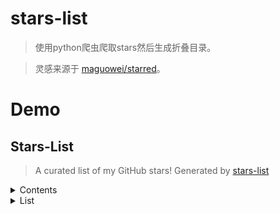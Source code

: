 <!--
 * @Date        : 2020-09-02 17:48:18
 * @LastEditors : anlzou
 * @Github      : https://github.com/anlzou
 * @LastEditTime: 2020-09-02 18:02:29
 * @FilePath    : \stars-list\README.md
 * @Describe    : 
-->
# stars-list
>使用python爬虫爬取stars然后生成折叠目录。

>灵感来源于 [maguowei/starred](https://github.com/maguowei/starred)。

# Demo
## Stars-List
> A curated list of my GitHub stars! Generated by [stars-list](https://github.com/anlzou/stars-list)

<details><summary>Contents</summary>

- [stars-list](#stars-list)
- [Demo](#demo)
  - [Stars-List](#stars-list-1)
  - [C++](#c)
  - [CSS](#css)
  - [HTML](#html)
  - [Java](#java)
  - [JavaScript](#javascript)
  - [Makefile](#makefile)
  - [Python](#python)
  - [Shell](#shell)
  - [TypeScript](#typescript)
  - [Vue](#vue)
</details>

<details><summary>List</summary>

## C++
- [taichi-dev/taichi](https://github.com/taichi-dev/taichi) - Productive & portable programming language for high-performance, sparse & differentiable computing
## CSS
- [jdan/98.css](https://github.com/jdan/98.css) - A design system for building faithful recreations of old UIs
## HTML
- [chokcoco/magicCss](https://github.com/chokcoco/magicCss) - CSS3奇思妙想，单标签实现各类图形
- [bennettfeely/bennett](https://github.com/bennettfeely/bennett) - My websites
## Java
- [CyC2018/CS-Notes](https://github.com/CyC2018/CS-Notes) - 

- [doocs/advanced-java](https://github.com/doocs/advanced-java) -  技术面试必备基础知识、Leetcode、计算机操作系统、计算机网络、系统设计、Java、Python、C++
- [kon9chunkit/GitHub-Chinese-Top-Charts](https://github.com/kon9chunkit/GitHub-Chinese-Top-Charts) - 

- [halo-dev/halo](https://github.com/halo-dev/halo) -  互联网 Java 工程师进阶知识完全扫盲：涵盖高并发、分布式、高可用、微服务、海量数据处理等领域知识，后端同学必看，前端同学也可学习
- [Antabot/White-Jotter](https://github.com/Antabot/White-Jotter) - 

- [enilu/web-flash](https://github.com/enilu/web-flash) -  GitHub中文排行榜，帮助你发现高分优秀中文项目、更高效地吸收国人的优秀经验成果；榜单每周更新一次，敬请关注！
- [ProceduralZC/pointZSXY](https://github.com/ProceduralZC/pointZSXY) - 

## JavaScript
- [apache/incubator-echarts](https://github.com/apache/incubator-echarts) - A powerful, interactive charting and visualization library for browser
- [transloadit/uppy](https://github.com/transloadit/uppy) - The next open source file uploader for web browsers 
- [sampotts/plyr](https://github.com/sampotts/plyr) - 

- [fingerprintjs/fingerprintjs2](https://github.com/fingerprintjs/fingerprintjs2) - A simple HTML5, YouTube and Vimeo player
- [jupyterlab/jupyterlab](https://github.com/jupyterlab/jupyterlab) - Modern & flexible browser fingerprinting library
- [cmiscm/leonsans](https://github.com/cmiscm/leonsans) - JupyterLab computational environment.
- [metafizzy/zdog](https://github.com/metafizzy/zdog) - Leon Sans is a geometric sans-serif typeface made with code in 2019 by Jongmin Kim.
- [ElemeFE/v-charts](https://github.com/ElemeFE/v-charts) - Flat, round, designer-friendly pseudo-3D engine for canvas & SVG
- [timqian/chinese-independent-blogs](https://github.com/timqian/chinese-independent-blogs) - 基于 Vue2.0 和 ECharts 封装的图表组件
- [plotly/falcon](https://github.com/plotly/falcon) - 

- [mengshukeji/Luckysheet](https://github.com/mengshukeji/Luckysheet) - 中文独立博客列表
- [OBKoro1/koro1FileHeader](https://github.com/OBKoro1/koro1FileHeader) - Free, open-source SQL client for Windows and Mac 
- [coreui/coreui-icons](https://github.com/coreui/coreui-icons) - 

- [pchen66/panolens.js](https://github.com/pchen66/panolens.js) - Luckysheet is an online spreadsheet like excel that is powerful, simple to configure, and completely open source.
- [mayeaux/videodownloader](https://github.com/mayeaux/videodownloader) - 在vscode中用于生成文件头部注释和函数注释的插件，经过多版迭代后，插件：支持所有主流语言,功能强大，灵活方便，文档齐全，食用简单！觉得插件不错的话，点击右上角给个Star
- [ColinEspinas/darken](https://github.com/ColinEspinas/darken) - 呀~
- [Mongkii/RMind](https://github.com/Mongkii/RMind) - CoreUI Free Icons - Premium designed free icon set with marks in SVG, Webfont and raster formats
- [vortesnail/qier-player](https://github.com/vortesnail/qier-player) - Javascript panorama viewer based on Three.js
## Makefile
- [jobbole/awesome-python-cn](https://github.com/jobbole/awesome-python-cn) - Python资源大全中文版，包括：Web框架、网络爬虫、模板引擎、数据库、数据可视化、图片处理等，由伯乐在线持续更新。
## Python
- [521xueweihan/HelloGitHub](https://github.com/521xueweihan/HelloGitHub) - 

- [pyecharts/pyecharts](https://github.com/pyecharts/pyecharts) -  Find pearls on open-source seashore 分享 GitHub 上有趣、入门级的开源项目
- [wistbean/learn_python3_spider](https://github.com/wistbean/learn_python3_spider) - 

- [tebelorg/RPA-Python](https://github.com/tebelorg/RPA-Python) -  Python Echarts Plotting Library
- [maguowei/starred](https://github.com/maguowei/starred) - python爬虫教程系列、从0到1学习python爬虫，包括浏览器抓包，手机APP抓包，如 fiddler、mitmproxy，各种爬虫涉及的模块的使用，如：requests、beautifulSoup、selenium、appium、scrapy等，以及IP代理，验证码识别，Mysql，MongoDB数据库的python使用，多线程多进程爬虫的使用，css 爬虫加密逆向破解，JS爬虫逆向，…
- [JustDoPython/python-examples](https://github.com/JustDoPython/python-examples) - Python package for RPA (robotic process automation)
## Shell
- [nvm-sh/nvm](https://github.com/nvm-sh/nvm) - Node Version Manager - POSIX-compliant bash script to manage multiple active node.js versions
## TypeScript
- [cdr/code-server](https://github.com/cdr/code-server) - VS Code in the browser
- [excalidraw/excalidraw](https://github.com/excalidraw/excalidraw) - Virtual whiteboard for sketching hand-drawn like diagrams
- [cyrildiagne/ar-cutpaste](https://github.com/cyrildiagne/ar-cutpaste) - Cut and paste your surroundings using AR
- [CopyTranslator/CopyTranslator](https://github.com/CopyTranslator/CopyTranslator) - Foreign language reading and translation assistant based on copy and translate.
- [vortesnail/qier-progress](https://github.com/vortesnail/qier-progress) - 

## Vue
- [chuzhixin/vue-admin-beautiful](https://github.com/chuzhixin/vue-admin-beautiful) - 

- [Haixiang6123/overwatch-ui](https://github.com/Haixiang6123/overwatch-ui) - vue-admin-beautiful是一款基于vue+element-ui的绝佳的中后台前端开发管理框架（基于vue/cli 4 最新版，同时支持电脑，手机，平板）,他同时是拥有100+页面的大型vue前端单页应用,长期更新维护,感谢您的star,我一直在努力 Vue admin beautiful is an excellent front-end development framew…
</details>